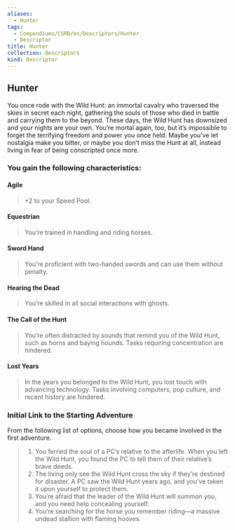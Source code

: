```yaml
---
aliases:
  - Hunter
tags:
  - Compendiums/CSRD/en/Descriptors/Hunter
  - Descriptor
title: Hunter
collection: Descriptors
kind: Descriptor
---
```

## Hunter  
You once rode with the Wild Hunt: an immortal cavalry who traversed the skies in secret each night, gathering the souls of those who died in battle and carrying them to the beyond. These days, the Wild Hunt has downsized and your nights are your own. You’re mortal again, too, but it’s impossible to forget the terrifying freedom and power you once held. Maybe you’ve let nostalgia make you bitter, or maybe you don’t miss the Hunt at all, instead living in fear of being conscripted once more.
### You gain the following characteristics:
#### Agile
>+2 to your Speed Pool.
#### Equestrian 
>You’re trained in handling and riding horses.
#### Sword Hand 
>You’re proficient with two-handed swords and can use them without penalty.
#### Hearing the Dead 
>You’re skilled in all social interactions with ghosts.
#### The Call of the Hunt
>You’re often distracted by sounds that remind you of the Wild Hunt, such as horns and baying hounds. Tasks requiring concentration are hindered.
#### Lost Years 
>In the years you belonged to the Wild Hunt, you lost touch with advancing technology. Tasks involving computers, pop culture, and recent history are hindered.
### Initial Link to the Starting Adventure 
From the following list of options, choose how you became involved in the first adventure.
>1. You ferried the soul of a PC’s relative to the afterlife. When you left the Wild Hunt, you found the PC to tell them of their relative’s brave deeds.
>2. The living only see the Wild Hunt cross the sky if they’re destined for disaster. A PC saw the Wild Hunt years ago, and you’ve taken it upon yourself to protect them.
>3. You’re afraid that the leader of the Wild Hunt will summon you, and you need help concealing yourself.
>4. You’re searching for the horse you remember riding—a massive undead stallion with flaming hooves.

